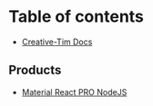 # Table of contents

* [Creative-Tim Docs](README.md)

## Products

* [Material React PRO NodeJS](products/material-react-pro-nodejs.md)

